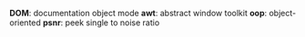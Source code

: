 __DOM__: documentation object mode
__awt__: abstract window toolkit
__oop__: object-oriented
__psnr__: peek single to noise ratio
